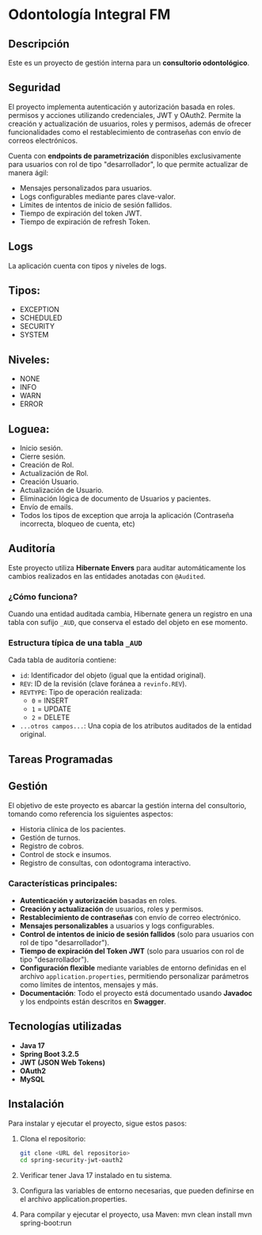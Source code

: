 # Odontología Integral FM

## Descripción
Este es un proyecto de gestión interna para un **consultorio odontológico**.

## Seguridad
El proyecto implementa autenticación y autorización basada en roles. permisos y acciones utilizando credenciales, JWT y OAuth2. Permite la creación y actualización de usuarios, roles y permisos, además de ofrecer funcionalidades como el restablecimiento de contraseñas con envío de correos electrónicos.

Cuenta con **endpoints de parametrización** disponibles exclusivamente para usuarios con rol de tipo "desarrollador", lo que permite actualizar de manera ágil:
- Mensajes personalizados para usuarios.
- Logs configurables mediante pares clave-valor.
- Límites de intentos de inicio de sesión fallidos.
- Tiempo de expiración del token JWT.
- Tiempo de expiración de refresh Token.


## Logs

La aplicación cuenta con tipos y niveles de logs.

## Tipos:

- EXCEPTION
- SCHEDULED
- SECURITY
- SYSTEM

## Niveles:
- NONE
- INFO
- WARN
- ERROR

## Loguea:
- Inicio sesión.
- Cierre sesión.
- Creación de Rol.
- Actualización de Rol.
- Creación Usuario.
- Actualización de Usuario.
- Eliminación lógica de documento de Usuarios y pacientes.
- Envío de emails.
- Todos los tipos de exception que arroja la aplicación (Contraseña incorrecta, bloqueo de cuenta, etc)


## Auditoría

Este proyecto utiliza **Hibernate Envers** para auditar automáticamente los cambios realizados en las entidades anotadas con `@Audited`.

### ¿Cómo funciona?

Cuando una entidad auditada cambia, Hibernate genera un registro en una tabla con sufijo `_AUD`, que conserva el estado del objeto en ese momento.

### Estructura típica de una tabla `_AUD`

Cada tabla de auditoría contiene:

- `id`: Identificador del objeto (igual que la entidad original).
- `REV`: ID de la revisión (clave foránea a `revinfo.REV`).
- `REVTYPE`: Tipo de operación realizada:
   - `0` = INSERT
   - `1` = UPDATE
   - `2` = DELETE
- `...otros campos...`: Una copia de los atributos auditados de la entidad original.

## Tareas Programadas


## Gestión
El objetivo de este proyecto es abarcar la gestión interna del consultorio, tomando como referencia los siguientes aspectos:
- Historia clínica de los pacientes.
- Gestión de turnos.
- Registro de cobros.
- Control de stock e insumos.
- Registro de consultas, con odontograma interactivo.

### Características principales:
- **Autenticación y autorización** basadas en roles.
- **Creación y actualización** de usuarios, roles y permisos.
- **Restablecimiento de contraseñas** con envío de correo electrónico.
- **Mensajes personalizables** a usuarios y logs configurables.
- **Control de intentos de inicio de sesión fallidos** (solo para usuarios con rol de tipo "desarrollador").
- **Tiempo de expiración del Token JWT** (solo para usuarios con rol de tipo "desarrollador").
- **Configuración flexible** mediante variables de entorno definidas en el archivo `application.properties`, permitiendo personalizar parámetros como límites de intentos, mensajes y más.
- **Documentación**: Todo el proyecto está documentado usando **Javadoc** y los endpoints están descritos en **Swagger**.

## Tecnologías utilizadas

- **Java 17**
- **Spring Boot 3.2.5**
- **JWT (JSON Web Tokens)**
- **OAuth2**
- **MySQL**


## Instalación

Para instalar y ejecutar el proyecto, sigue estos pasos:

1. Clona el repositorio:
   ```bash
   git clone <URL del repositorio>
   cd spring-security-jwt-oauth2

2. Verificar tener Java 17 instalado en tu sistema.

3. Configura las variables de entorno necesarias, que pueden definirse en el archivo application.properties.

4. Para compilar y ejecutar el proyecto, usa Maven:
   mvn clean install
   mvn spring-boot:run

